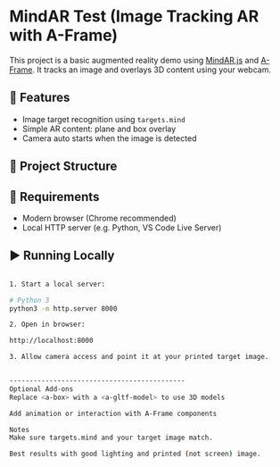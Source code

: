 # MindAR Test (Image Tracking AR with A-Frame)

This project is a basic augmented reality demo using [MindAR.js](https://hiukim.github.io/mind-ar-js-doc/) and [A-Frame](https://aframe.io/). It tracks an image and overlays 3D content using your webcam.

## 🚀 Features

- Image target recognition using `targets.mind`
- Simple AR content: plane and box overlay
- Camera auto starts when the image is detected

## 📁 Project Structure


## 🧰 Requirements

- Modern browser (Chrome recommended)
- Local HTTP server (e.g. Python, VS Code Live Server)

## ▶️ Running Locally

```bash

1. Start a local server:

# Python 3
python3 -m http.server 8000

2. Open in browser:

http://localhost:8000

3. Allow camera access and point it at your printed target image.


--------------------------------------------
Optional Add-ons
Replace <a-box> with a <a-gltf-model> to use 3D models

Add animation or interaction with A-Frame components

Notes
Make sure targets.mind and your target image match.

Best results with good lighting and printed (not screen) image.
